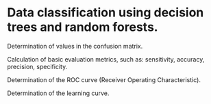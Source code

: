 # Data classification using decision trees and random forests.

Determination of values in the confusion matrix.

Calculation of basic evaluation metrics, such as:
sensitivity,
accuracy,
precision,
specificity.

Determination of the ROC curve (Receiver Operating Characteristic).

Determination of the learning curve.
